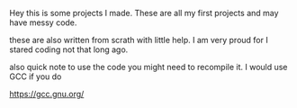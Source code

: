 Hey this is some projects I made. These are all my first projects and may have messy code.

these are also written from scrath with little help. I am very proud for I stared coding not that long ago.

also quick note to use the code you might need to recompile it. I would use GCC if you do

https://gcc.gnu.org/
